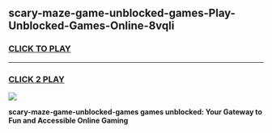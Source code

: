 
## scary-maze-game-unblocked-games-Play-Unblocked-Games-Online-8vqli
<h3>
<a href="https://premium76.site?title=scary-maze-game-unblocked-games&ref=25A">CLICK TO PLAY</a></h3>
<hr>

<h3>
<a href="https://premium76.site?title=scary-maze-game-unblocked-games&ref=25A">CLICK 2 PLAY</a>
  
</h3>

<a href="https://premium76.site?title=scary-maze-game-unblocked-games&ref=25A"><img src="https://clearcache.store/games.png"></a>


**scary-maze-game-unblocked-games games unblocked: Your Gateway to Fun and Accessible Online Gaming**
